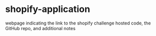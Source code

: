# shopify-application
 webpage indicating the link to the shopify challenge hosted code, the GitHub repo, and additional notes
